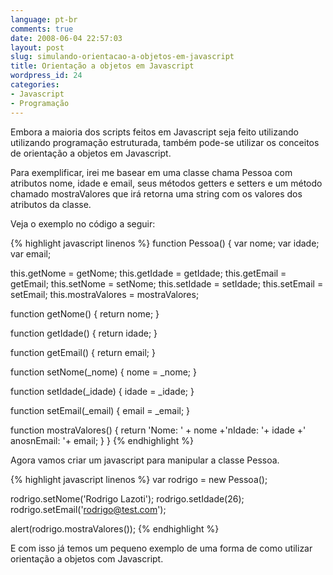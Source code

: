 ```yaml
---
language: pt-br
comments: true
date: 2008-06-04 22:57:03
layout: post
slug: simulando-orientacao-a-objetos-em-javascript
title: Orientação a objetos em Javascript
wordpress_id: 24
categories:
- Javascript
- Programação
---
```


Embora a maioria dos scripts feitos em Javascript seja feito utilizando utilizando programação estruturada, também pode-se utilizar os conceitos de orientação a objetos em Javascript.

Para exemplificar, irei me basear em uma classe chama Pessoa com atributos nome, idade e email, seus métodos getters e setters e um método chamado mostraValores que irá retorna uma string com os valores dos atributos da classe.

Veja o exemplo no código a seguir:

{% highlight javascript linenos %}
function Pessoa() {
  var nome;
  var idade;
  var email;

  this.getNome = getNome;
  this.getIdade = getIdade;
  this.getEmail = getEmail;
  this.setNome = setNome;
  this.setIdade = setIdade;
  this.setEmail = setEmail;
  this.mostraValores = mostraValores;

  function getNome() {
    return nome;
  }

  function getIdade() {
    return idade;
  }

  function getEmail() {
    return email;
  }

  function setNome(_nome) {
    nome = _nome;
  }

  function setIdade(_idade) {
    idade = _idade;
  }

  function setEmail(_email) {
    email = _email;
  }

  function mostraValores() {
    return 'Nome: ' + nome +'nIdade: '+ idade +' anosnEmail: '+ email;
  }
}
{% endhighlight %}

Agora vamos criar um javascript para manipular a classe Pessoa.

{% highlight javascript linenos %}
var rodrigo = new Pessoa();

rodrigo.setNome('Rodrigo Lazoti');
rodrigo.setIdade(26);
rodrigo.setEmail('rodrigo@test.com');

alert(rodrigo.mostraValores());
{% endhighlight %}

E com isso já temos um pequeno exemplo de uma forma de como utilizar orientação a objetos com Javascript.